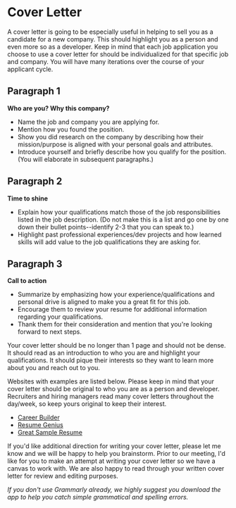# Cover Letter

A cover letter is going to be especially useful in helping to sell you as a
candidate for a new company. This should highlight you as a person and even more
so as a developer.  Keep in mind that each job application you choose to use a
cover letter for should be individualized for that specific job and company. You
will have many iterations over the course of your applicant cycle.

## Paragraph 1

**Who are you? Why this company?**

* Name the job and company you are applying for.
* Mention how you found the position.
* Show you did research on the company by describing how their mission/purpose
  is aligned with your personal goals and attributes.
* Introduce yourself and briefly describe how you qualify for the position. (You
  will elaborate in subsequent paragraphs.)

## Paragraph 2

**Time to shine**

* Explain how your qualifications match those of the job responsibilities listed
  in the job description. (Do not make this is a list and go one by one down
  their bullet points--identify 2-3 that you can speak to.)
* Highlight past professional experiences/dev projects and how learned skills
  will add value to the job qualifications they are asking for.

## Paragraph 3

**Call to action**

* Summarize by emphasizing how your experience/qualifications and personal drive
  is aligned to make you a great fit for this job.
* Encourage them to review your resume for additional information regarding your
  qualifications.
* Thank them for their consideration and mention that you're looking forward to
  next steps.

Your cover letter should be no longer than 1 page and should not be dense. It
should read as an introduction to who you are and highlight your qualifications.
It should pique their interests so they want to learn more about you and reach
out to you.

Websites with examples are listed below. Please keep in mind that your cover
letter should be original to who you are as a person and developer. Recruiters
and hiring managers read many cover letters throughout the day/week, so keep
yours original to keep their interest.

* [Career Builder](https://www.careerbuilder.com/advice/sample-cover-letter-for-software-engineers)
* [Resume Genius](https://resumegenius.com/cover-letter-examples/web-developer-cover-letter)
* [Great Sample Resume](https://www.greatsampleresume.com/cover-letters/junior-software-developer-cover-letter/)

If you'd like additional direction for writing your cover letter, please let me
know and we will be happy to help you brainstorm. Prior to our meeting, I'd like
for you to make an attempt at writing your cover letter so we have a canvas to
work with. We are also happy to read through your written cover letter for
review and editing purposes.

*If you don't use Grammarly already, we highly suggest you download the app to
help you catch simple grammatical and spelling errors.*
